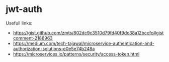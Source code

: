 # jwt-auth
Usefull links:
- https://gist.github.com/zmts/802dc9c3510d79fd40f9dc38a12bccfc#gistcomment-2186963
- https://medium.com/tech-tajawal/microservice-authentication-and-authorization-solutions-e0e5e74b248a
- https://microservices.io/patterns/security/access-token.html

